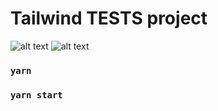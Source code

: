 # Tailwind TESTS project
![alt text](https://i.imgur.com/QZHFP48.png)
![alt text](https://i.imgur.com/ZVPCQkl.png)
### `yarn`
### `yarn start`
